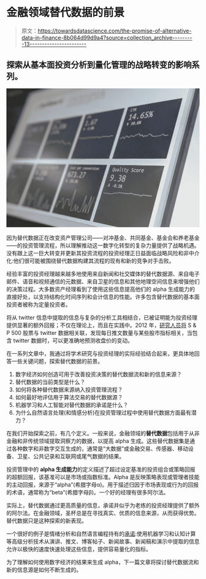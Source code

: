 # 金融领域替代数据的前景

> 原文：<https://towardsdatascience.com/the-promise-of-alternative-data-in-finance-8b064d99d9a4?source=collection_archive---------13----------------------->

## 探索从基本面投资分析到量化管理的战略转变的影响系列。

![](img/37e592b75bb80d8cfe17fabd61ec728d.png)

因为替代数据正在改变资产管理公司——对冲基金、共同基金、基金会和养老基金——的投资管理流程，所以理解推动这一数字化转型的复杂力量提供了战略机遇。没有跟上这一巨大转变并更新其投资流程的投资经理正日益面临战略风险和非中介化:他们很可能被围绕替代数据构建其流程的现有和新的竞争对手击败。

经验丰富的投资经理越来越多地使用来自新闻和社交媒体的替代数据源、来自电子邮件、语音和视频通信的元数据、来自卫星的信息和其他地理空间信息来增强他们的决策过程。大多数资产经理看到了使用这些信息提高他们的 alpha 生成能力的直接好处，以支持结构化时间序列和会计信息的性能。许多包含替代数据的基本面投资者被称为定量投资者。

将从 twitter 信息中提取的信息与复杂的分析工具相结合，已被证明能为投资经理提供显著的额外回报；不仅在理论上，而且在实践中。2012 年，[研究人员将](https://www.semanticscholar.org/paper/Correlating-S%26P-500-stocks-with-Twitter-data-Mao-Wei/1bd6a47c644454bb47c64c749f93a83804f8284a) S & P 500 股票与 twitter 数据相关联，发现每日推文数量与某些股市指标相关，当包含 twitter 数据时，可以更准确地预测收盘价的变动。

在一系列文章中，我通过将学术研究与投资经理的实际经验结合起来，更具体地回答一些关键问题，探索替代数据的前景。

1.  数字经济如何创造可用于改善投资决策的替代数据流和新的信息来源？
2.  替代数据的当前类型是什么？
3.  如何将各种替代数据来源纳入投资管理流程？
4.  如何最好地评估用于算法交易的替代数据源？
5.  机器学习和人工智能对替代数据的承诺是什么？
6.  为什么自然语言处理(和情感分析)在投资管理过程中使用替代数据方面最有潜力？

在我们开始探索之前，有几个定义。一般来说，金融领域的**替代数据**包括用于从非金融和非传统领域提取洞察力的数据，以提高 alpha 生成。这些替代数据集是通过各种数字和非数字交互生成的，通常是“大数据”或金融交易、传感器、移动设备、卫星、公共记录和互联网或尾气数据的结果。

投资管理中的 **alpha 生成能力**的定义描述了超过设定基准的投资组合或策略回报的超额回报，该基准可以是市场或指数标准。Alpha 是反映策略表现或管理者技能的主动回报，来源于“alpha”(希腊字母α)。用于描述归因于市场表现或行为的回报的术语，通常称为“beta”(希腊字母β)。一个好的经理有很多阿尔法。

实际上，替代数据通过更高质量的信息，承诺并似乎为老练的投资经理提供了额外的阿尔法。在金融领域，圣杯总是在寻找真实、优质的信息来源，从而获得优势。替代数据只是这种探索的新表现。

一个很好的例子是情绪分析和自然语言编程持有的[承诺](https://www.spglobal.com/marketintelligence/en/news-insights/research/natural-language-processing-part-i-primer):使用机器学习和认知计算等高级分析技术从演讲、推文、博客帖子、新闻故事、新闻稿和演示中提取的信息允许以极快的速度快速处理这些信息，提供容易量化的指标。

为了理解如何使用数字经济的结果来生成 alpha，下一篇文章将探讨替代数据流和新的信息源是如何不断生成的。
